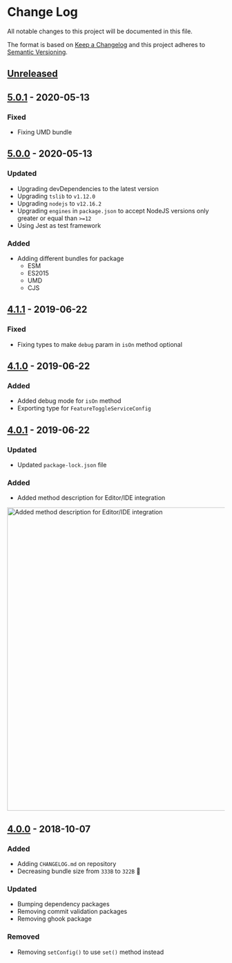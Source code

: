 # Change Log

All notable changes to this project will be documented in this file.

The format is based on [Keep a Changelog](http://keepachangelog.com/)
and this project adheres to [Semantic Versioning](http://semver.org/).

## [Unreleased][]

## [5.0.1][] - 2020-05-13

### Fixed

- Fixing UMD bundle

## [5.0.0][] - 2020-05-13

### Updated

- Upgrading devDependencies to the latest version
- Upgrading `tslib` to `v1.12.0`
- Upgrading `nodejs` to `v12.16.2`
- Upgrading `engines` in `package.json` to accept NodeJS versions only greater or equal than `>=12`
- Using Jest as test framework

### Added

- Adding different bundles for package
  - ESM
  - ES2015
  - UMD
  - CJS

## [4.1.1][] - 2019-06-22

### Fixed

- Fixing types to make `debug` param in `isOn` method optional

## [4.1.0][] - 2019-06-22

### Added

- Added debug mode for `isOn` method
- Exporting type for `FeatureToggleServiceConfig`

## [4.0.1][] - 2019-06-22

### Updated

- Updated `package-lock.json` file

### Added

- Added method description for Editor/IDE integration

<img width="701" alt="Added method description for Editor/IDE integration" src="https://user-images.githubusercontent.com/1252570/59961226-53d91480-9518-11e9-8f3f-acbaf952e955.png">

## [4.0.0][] - 2018-10-07

### Added

- Adding `CHANGELOG.md` on repository
- Decreasing bundle size from `333B` to `322B` 🎉

### Updated

- Bumping dependency packages
- Removing commit validation packages
- Removing ghook package

### Removed

- Removing `setConfig()` to use `set()` method instead

[unreleased]: https://github.com/willmendesneto/feature-toggle-service/compare/v4.1.1...HEAD
[4.1.1]: https://github.com/willmendesneto/feature-toggle-service/compare/v4.1.0...v4.1.1
[4.1.0]: https://github.com/willmendesneto/feature-toggle-service/compare/v4.0.1...v4.1.0
[4.0.1]: https://github.com/willmendesneto/feature-toggle-service/compare/v4.0.0...v4.0.1
[4.0.0]: https://github.com/willmendesneto/feature-toggle-service/tree/v4.0.0
[unreleased]: https://github.com/willmendesneto/feature-toggle-service/compare/v5.0.0...HEAD
[5.0.0]: https://github.com/willmendesneto/feature-toggle-service/tree/v5.0.0


[Unreleased]: https://github.com/willmendesneto/feature-toggle-service/compare/v5.0.1...HEAD
[5.0.1]: https://github.com/willmendesneto/feature-toggle-service/tree/v5.0.1